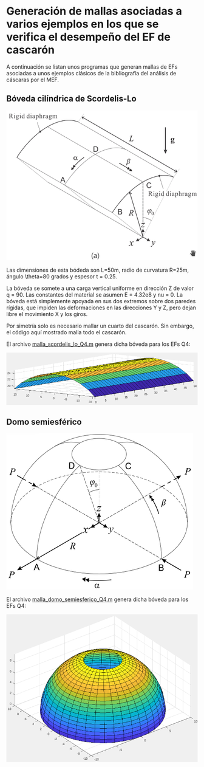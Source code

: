 # Generación de mallas asociadas a varios ejemplos en los que se verifica el desempeño del EF de cascarón

A continuación se listan unos programas que generan mallas de EFs asociadas a unos ejemplos clásicos de la bibliografía del análisis de cáscaras por el MEF. 

## Bóveda cilíndrica de Scordelis-Lo

![scordelis_lo.png](figs/scordelis_lo.png)

Las dimensiones de esta bódeda son L=50m, radio de curvatura R=25m, ángulo \theta=80 grados y espesor t = 0.25. 

La bóveda se somete a una carga vertical uniforme en dirección Z de valor q = 90. Las constantes del material se asumen E = 4.32e8 y nu = 0. La bóveda está simplemente apoyada en sus dos extremos sobre dos paredes rígidas, que impiden las deformaciones en las direcciones Y y Z, pero dejan libre el movimiento X y los giros.

Por simetría solo es necesario mallar un cuarto del cascarón. Sin embargo, el código aquí mostrado malla todo el cascarón.

El archivo [malla_scordelis_lo_Q4.m](malla_scordelis_lo_Q4.m) genera dicha bóveda para los EFs Q4:

![scordelis_lo_MATLAB.png](figs/scordelis_lo_MATLAB.png)

## Domo semiesférico

![domo_semiesferico.png](figs/domo_semiesferico.png)

El archivo [malla_domo_semiesferico_Q4.m](malla_domo_semiesferico_Q4.m) genera dicha bóveda para los EFs Q4:

![domo_semiesferico_MATLAB.png](figs/domo_semiesferico_MATLAB.png)